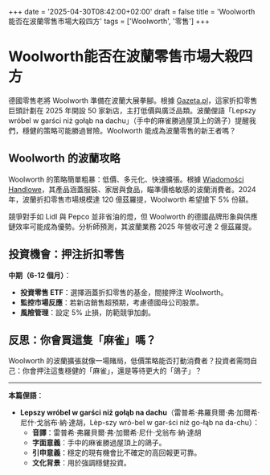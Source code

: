 +++
date = '2025-04-30T08:42:00+02:00'
draft = false
title = 'Woolworth能否在波蘭零售市場大殺四方'
tags = ['Woolworth', '零售']
+++

# Woolworth能否在波蘭零售市場大殺四方

德國零售老將 Woolworth 準備在波蘭大展拳腳。根據 [Gazeta.pl](https://g.pl/news/7,187450,31895964,polacy-uwielbiaja-te-niemieckie-sklepy-popularna-siec-otworzy.html)，這家折扣零售巨頭計劃在 2025 年開設 50 家新店，主打低價與廣泛品類。波蘭俚語「Lepszy wróbel w garści niż gołąb na dachu」（手中的麻雀勝過屋頂上的鴿子）提醒我們，穩健的策略可能勝過冒險。Woolworth 能成為波蘭零售的新王者嗎？

## Woolworth 的波蘭攻略

Woolworth 的策略簡單粗暴：低價、多元化、快速擴張。根據 [Wiadomości Handlowe](https://www.wiadomoscihandlowe.pl/handel-i-dystrybucja/woolworth-jeszcze-dyskont-czy-juz-dom-towarowy-niskie-ceny-i-szeroki-asortyment-zapewniaja-sieci-przewagi-konkurencyjne-2525242)，其產品涵蓋服裝、家居與食品，瞄準價格敏感的波蘭消費者。2024 年，波蘭折扣零售市場規模達 120 億茲羅提，Woolworth 希望搶下 5% 份額。

競爭對手如 Lidl 與 Pepco 並非省油的燈，但 Woolworth 的德國品牌形象與供應鏈效率可能成為優勢。分析師預測，其波蘭業務 2025 年營收可達 2 億茲羅提。

## 投資機會：押注折扣零售

**中期（6-12 個月）**：  
- **投資零售 ETF**：選擇涵蓋折扣零售的基金，間接押注 Woolworth。  
- **監控市場反應**：若新店銷售超預期，考慮德國母公司股票。  
- **風險管理**：設定 5% 止損，防範競爭加劇。

## 反思：你會買這隻「麻雀」嗎？

Woolworth 的波蘭擴張就像一場賭局，低價策略能否打動消費者？投資者需問自己：你會押注這隻穩健的「麻雀」，還是等待更大的「鴿子」？

---

**本篇俚語**：  
- **Lepszy wróbel w garści niż gołąb na dachu**（雷普希·弗羅貝爾·弗·加爾希·尼什·戈翁布·納·達胡，Lèp-szy wró-bel w gar-ści niż go-łąb na da-chu）：  
  - **音譯**：雷普希·弗羅貝爾·弗·加爾希·尼什·戈翁布·納·達胡  
  - **字面意義**：手中的麻雀勝過屋頂上的鴿子。  
  - **引申意義**：穩定的現有機會比不確定的高回報更可靠。  
  - **文化背景**：用於強調穩健投資。